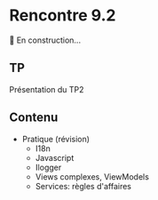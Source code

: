 # Rencontre 9.2

🚧 En construction...

## TP
Présentation du TP2

## Contenu
- Pratique (révision)
  - I18n
  - Javascript
  - Ilogger
  - Views complexes, ViewModels
  - Services: règles d'affaires 
